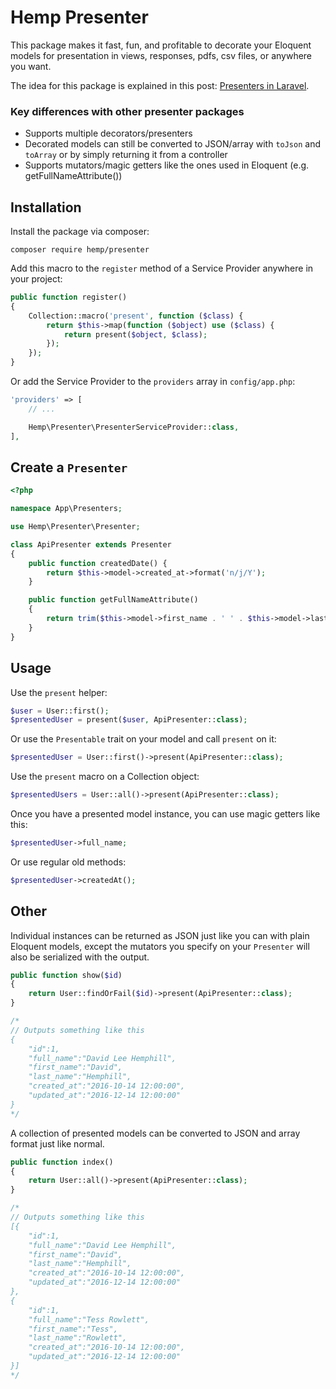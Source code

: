 # Hemp Presenter

This package makes it fast, fun, and profitable to decorate your Eloquent models for presentation in views, responses, pdfs, csv files, or anywhere you want.

The idea for this package is explained in this post: [Presenters in Laravel](http://davidhemphill.com/blog/2016/09/06/presenters-in-laravel/).

### Key differences with other presenter packages

- Supports multiple decorators/presenters
- Decorated models can still be converted to JSON/array with `toJson` and `toArray` or by simply returning it from a controller
- Supports mutators/magic getters like the ones used in Eloquent (e.g. getFullNameAttribute())

## Installation

Install the package via composer:

```
composer require hemp/presenter
```

Add this macro to the `register` method of a Service Provider anywhere in your project:

```php
public function register()
{
    Collection::macro('present', function ($class) {
        return $this->map(function ($object) use ($class) {
            return present($object, $class);
        });
    });
}
```

Or add the Service Provider to the `providers` array in `config/app.php`:

```php
'providers' => [
    // ...

    Hemp\Presenter\PresenterServiceProvider::class,
],
```

## Create a `Presenter`

```php
<?php

namespace App\Presenters;

use Hemp\Presenter\Presenter;

class ApiPresenter extends Presenter
{
    public function createdDate() {
        return $this->model->created_at->format('n/j/Y');
    }

    public function getFullNameAttribute()
    {
        return trim($this->model->first_name . ' ' . $this->model->last_name);
    }
}
```

## Usage

Use the `present` helper:

```php
$user = User::first();
$presentedUser = present($user, ApiPresenter::class);
```

Or use the `Presentable` trait on your model and call `present` on it:

```php
$presentedUser = User::first()->present(ApiPresenter::class);
```

Use the `present` macro on a Collection object:

```php
$presentedUsers = User::all()->present(ApiPresenter::class);
```

Once you have a presented model instance, you can use magic getters like this:

```php
$presentedUser->full_name;
```

Or use regular old methods:

```php
$presentedUser->createdAt();
```

## Other

Individual instances can be returned as JSON just like you can with plain Eloquent models, except the mutators you specify on your `Presenter` will also be serialized with the output.

```php
public function show($id)
{
    return User::findOrFail($id)->present(ApiPresenter::class);
}

/*
// Outputs something like this
{
    "id":1,
    "full_name":"David Lee Hemphill",
    "first_name":"David",
    "last_name":"Hemphill",
    "created_at":"2016-10-14 12:00:00",
    "updated_at":"2016-12-14 12:00:00"
}
*/
```

A collection of presented models can be converted to JSON and array format just like normal.

```php
public function index()
{
    return User::all()->present(ApiPresenter::class);
}

/*
// Outputs something like this
[{
    "id":1,
    "full_name":"David Lee Hemphill",
    "first_name":"David",
    "last_name":"Hemphill",
    "created_at":"2016-10-14 12:00:00",
    "updated_at":"2016-12-14 12:00:00"
},
{
    "id":1,
    "full_name":"Tess Rowlett",
    "first_name":"Tess",
    "last_name":"Rowlett",
    "created_at":"2016-10-14 12:00:00",
    "updated_at":"2016-12-14 12:00:00"
}]
*/
```
